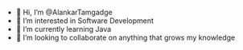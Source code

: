 - 👋 Hi, I’m @AlankarTamgadge
- 👀 I’m interested in Software Development
- 🌱 I’m currently learning Java
- 💞️ I’m looking to collaborate on anything that grows my knowledge

<!---
AlankarTamgadge/AlankarTamgadge is a ✨ special ✨ repository because its `README.md` (this file) appears on your GitHub profile.
You can click the Preview link to take a look at your changes.
--->
